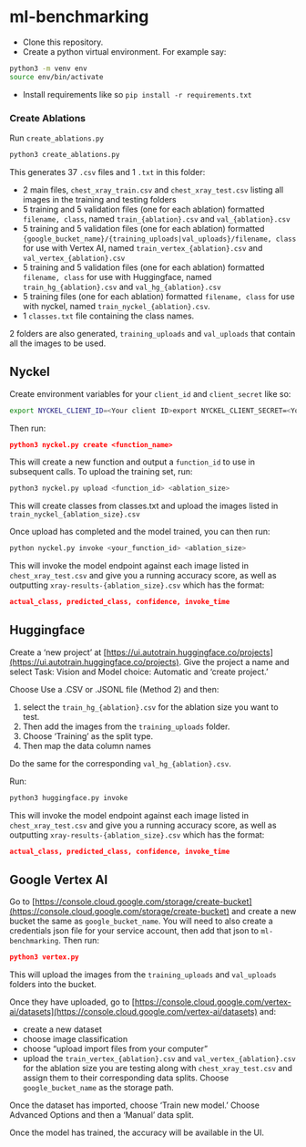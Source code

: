 # ml-benchmarking

- Clone this repository.
- Create a python virtual environment. For example say:

```bash
python3 -m venv env
source env/bin/activate
```

- Install requirements like so `pip install -r requirements.txt`

### Create Ablations

Run `create_ablations.py`

```bash
python3 create_ablations.py
```

This generates 37 `.csv` files and 1 `.txt` in this folder:

- 2 main files, `chest_xray_train.csv` and `chest_xray_test.csv` listing all images in the training and testing folders
- 5 training and 5 validation files (one for each ablation) formatted `filename, class`, named `train_{ablation}.csv` and `val_{ablation}.csv`
- 5 training and 5 validation files (one for each ablation) formatted `{google_bucket_name}/{training_uploads|val_uploads}/filename, class` for use with Vertex AI, named `train_vertex_{ablation}.csv` and `val_vertex_{ablation}.csv`
- 5 training and 5 validation files (one for each ablation) formatted `filename, class` for use with Huggingface, named `train_hg_{ablation}.csv` and `val_hg_{ablation}.csv`
- 5 training files (one for each ablation) formatted `filename, class` for use with nyckel, named `train_nyckel_{ablation}.csv`.
- 1 `classes.txt` file containing the class names.

2 folders are also generated, `training_uploads` and `val_uploads` that contain all the images to be used.

## Nyckel

Create environment variables for your `client_id` and `client_secret` like so:

```bash
export NYCKEL_CLIENT_ID=<Your client ID>export NYCKEL_CLIENT_SECRET=<Your client secret>
```

Then run:

```json
python3 nyckel.py create <function_name>
```

This will create a new function and output a `function_id` to use in subsequent calls. To upload the training set, run:

```bash
python3 nyckel.py upload <function_id> <ablation_size>
```

This will create classes from classes.txt and upload the images listed in `train_nyckel_{ablation_size}.csv`

Once upload has completed and the model trained, you can then run:

```bash
python nyckel.py invoke <your_function_id> <ablation_size>
```

This will invoke the model endpoint against each image listed in `chest_xray_test.csv` and give you a running accuracy score, as well as outputting `xray-results-{ablation_size}.csv` which has the format:

```json
actual_class, predicted_class, confidence, invoke_time
```

## Huggingface

Create a ‘new project’ at [https://ui.autotrain.huggingface.co/projects](https://ui.autotrain.huggingface.co/projects). Give the project a name and select Task: Vision and Model choice: Automatic and ‘create project.’

Choose Use a .CSV or .JSONL file (Method 2) and then:

1. select the `train_hg_{ablation}.csv` for the ablation size you want to test.
2. Then add the images from the `training_uploads` folder.
3. Choose ‘Training’ as the split type.
4. Then map the data column names

Do the same for the corresponding `val_hg_{ablation}.csv`.

Run:

```bash
python3 huggingface.py invoke
```

This will invoke the model endpoint against each image listed in `chest_xray_test.csv` and give you a running accuracy score, as well as outputting `xray-results-{ablation_size}.csv` which has the format:

```json
actual_class, predicted_class, confidence, invoke_time
```

## Google Vertex AI

Go to [https://console.cloud.google.com/storage/create-bucket](https://console.cloud.google.com/storage/create-bucket) and create a new bucket the same as `google_bucket_name`. You will need to also create a credentials json file for your service account, then add that json to `ml-benchmarking`. Then run:

```json
python3 vertex.py
```

This will upload the images from the `training_uploads` and `val_uploads` folders into the bucket.

Once they have uploaded, go to [https://console.cloud.google.com/vertex-ai/datasets](https://console.cloud.google.com/vertex-ai/datasets) and:

- create a new dataset
- choose image classification
- choose “upload import files from your computer”
- upload the `train_vertex_{ablation}.csv` and `val_vertex_{ablation}.csv` for the ablation size you are testing along with `chest_xray_test.csv` and assign them to their corresponding data splits. Choose `google_bucket_name` as the storage path.

Once the dataset has imported, choose ‘Train new model.’ Choose Advanced Options and then a ‘Manual’ data split.

Once the model has trained, the accuracy will be available in the UI.
